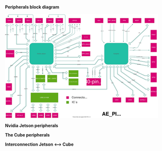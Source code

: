    **Peripherals block diagram** 

![aepilot1_block_scheme.svg](uploads/5891a87aa9bcc1f4ddd29ee52ee2a210/aepilot1_block_scheme.svg)

   **Nvidia Jetson peripherals** 

   **The Cube peripherals**

   **Interconnection Jetson <--> Cube** 
